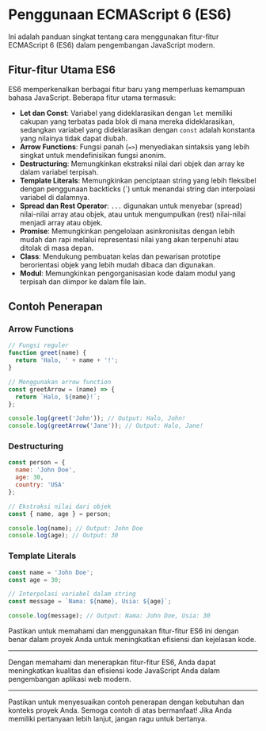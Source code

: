 # Penggunaan ECMAScript 6 (ES6)

Ini adalah panduan singkat tentang cara menggunakan fitur-fitur ECMAScript 6 (ES6) dalam pengembangan JavaScript modern.

## Fitur-fitur Utama ES6

ES6 memperkenalkan berbagai fitur baru yang memperluas kemampuan bahasa JavaScript. Beberapa fitur utama termasuk:

- **Let dan Const**: Variabel yang dideklarasikan dengan `let` memiliki cakupan yang terbatas pada blok di mana mereka dideklarasikan, sedangkan variabel yang dideklarasikan dengan `const` adalah konstanta yang nilainya tidak dapat diubah.
- **Arrow Functions**: Fungsi panah (`=>`) menyediakan sintaksis yang lebih singkat untuk mendefinisikan fungsi anonim.
- **Destructuring**: Memungkinkan ekstraksi nilai dari objek dan array ke dalam variabel terpisah.
- **Template Literals**: Memungkinkan penciptaan string yang lebih fleksibel dengan penggunaan backticks (\`) untuk menandai string dan interpolasi variabel di dalamnya.
- **Spread dan Rest Operator**: `...` digunakan untuk menyebar (spread) nilai-nilai array atau objek, atau untuk mengumpulkan (rest) nilai-nilai menjadi array atau objek.
- **Promise**: Memungkinkan pengelolaan asinkronisitas dengan lebih mudah dan rapi melalui representasi nilai yang akan terpenuhi atau ditolak di masa depan.
- **Class**: Mendukung pembuatan kelas dan pewarisan prototipe berorientasi objek yang lebih mudah dibaca dan digunakan.
- **Modul**: Memungkinkan pengorganisasian kode dalam modul yang terpisah dan diimpor ke dalam file lain.

## Contoh Penerapan

### Arrow Functions

```javascript
// Fungsi reguler
function greet(name) {
  return 'Halo, ' + name + '!';
}

// Menggunakan arrow function
const greetArrow = (name) => {
  return `Halo, ${name}!`;
};

console.log(greet('John')); // Output: Halo, John!
console.log(greetArrow('Jane')); // Output: Halo, Jane!
```

### Destructuring

```javascript
const person = {
  name: 'John Doe',
  age: 30,
  country: 'USA'
};

// Ekstraksi nilai dari objek
const { name, age } = person;

console.log(name); // Output: John Doe
console.log(age); // Output: 30
```

### Template Literals

```javascript
const name = 'John Doe';
const age = 30;

// Interpolasi variabel dalam string
const message = `Nama: ${name}, Usia: ${age}`;

console.log(message); // Output: Nama: John Doe, Usia: 30
```

Pastikan untuk memahami dan menggunakan fitur-fitur ES6 ini dengan benar dalam proyek Anda untuk meningkatkan efisiensi dan kejelasan kode.

---

Dengan memahami dan menerapkan fitur-fitur ES6, Anda dapat meningkatkan kualitas dan efisiensi kode JavaScript Anda dalam pengembangan aplikasi web modern.

---

Pastikan untuk menyesuaikan contoh penerapan dengan kebutuhan dan konteks proyek Anda. Semoga contoh di atas bermanfaat! Jika Anda memiliki pertanyaan lebih lanjut, jangan ragu untuk bertanya.
